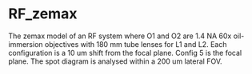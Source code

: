 # RF_zemax

The zemax model of an RF system where O1 and O2 are 1.4 NA 60x oil-immersion objectives with 180 mm tube lenses for L1 and L2.
Each configuration is a 10 um shift from the focal plane. Config 5 is the focal plane.
The spot diagram is analysed within a 200 um lateral FOV.
